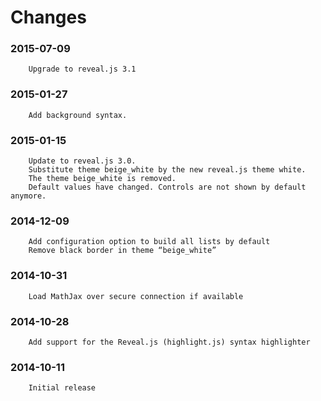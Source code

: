 Changes
=======

###     2015-07-09
        
        Upgrade to reveal.js 3.1
    

###     2015-01-27

        Add background syntax.     


###     2015-01-15

        Update to reveal.js 3.0.
        Substitute theme beige_white by the new reveal.js theme white.
        The theme beige_white is removed.
        Default values have changed. Controls are not shown by default anymore.


###    2014-12-09

        Add configuration option to build all lists by default
        Remove black border in theme “beige_white”


###    2014-10-31

        Load MathJax over secure connection if available


###    2014-10-28

        Add support for the Reveal.js (highlight.js) syntax highlighter


###    2014-10-11
        Initial release



